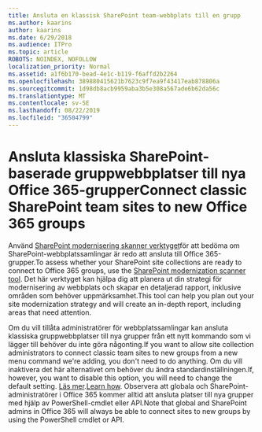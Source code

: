 ```yaml
---
title: Ansluta en klassisk SharePoint team-webbplats till en grupp
ms.author: kaarins
author: kaarins
ms.date: 6/29/2018
ms.audience: ITPro
ms.topic: article
ROBOTS: NOINDEX, NOFOLLOW
localization_priority: Normal
ms.assetid: a1f6b170-bead-4e1c-b119-f6affd2b2264
ms.openlocfilehash: 389880415621b7623c9f7ea9f43417eab878806a
ms.sourcegitcommit: 1d98db8acb9959aba3b5e308a567ade6b62da56c
ms.translationtype: MT
ms.contentlocale: sv-SE
ms.lasthandoff: 08/22/2019
ms.locfileid: "36504799"
---
```

# <a name="connect-classic-sharepoint-team-sites-to-new-office-365-groups"></a><span data-ttu-id="794fc-102">Ansluta klassiska SharePoint-baserade gruppwebbplatser till nya Office 365-grupper</span><span class="sxs-lookup"><span data-stu-id="794fc-102">Connect classic SharePoint team sites to new Office 365 groups</span></span>

<span data-ttu-id="794fc-103">Använd [SharePoint modernisering skanner verktyget](https://go.microsoft.com/fwlink/?linkid=873066)för att bedöma om SharePoint-webbplatssamlingar är redo att ansluta till Office 365-grupper.</span><span class="sxs-lookup"><span data-stu-id="794fc-103">To assess whether your SharePoint site collections are ready to connect to Office 365 groups, use the [SharePoint modernization scanner tool](https://go.microsoft.com/fwlink/?linkid=873066).</span></span> <span data-ttu-id="794fc-104">Det här verktyget kan hjälpa dig att planera ut din strategi för modernisering av webbplats och skapar en detaljerad rapport, inklusive områden som behöver uppmärksamhet.</span><span class="sxs-lookup"><span data-stu-id="794fc-104">This tool can help you plan out your site modernization strategy and will create an in-depth report, including areas that need attention.</span></span>
  
<span data-ttu-id="794fc-105">Om du vill tillåta administratörer för webbplatssamlingar kan ansluta klassiska gruppwebbplatser till nya grupper från ett nytt kommando som vi lägger till behöver du inte göra någonting.</span><span class="sxs-lookup"><span data-stu-id="794fc-105">If you want to allow site collection administrators to connect classic team sites to new groups from a new menu command we're adding, you don't need to do anything.</span></span> <span data-ttu-id="794fc-106">Om du vill inaktivera det här alternativet om behöver du ändra standardinställningen.</span><span class="sxs-lookup"><span data-stu-id="794fc-106">If, however, you want to disable this option, you will need to change the default setting.</span></span> <span data-ttu-id="794fc-107">[Läs mer](https://go.microsoft.com/fwlink/?linkid=2004316).</span><span class="sxs-lookup"><span data-stu-id="794fc-107">[Learn how](https://go.microsoft.com/fwlink/?linkid=2004316).</span></span> <span data-ttu-id="794fc-108">Observera att globala och SharePoint-administratörer i Office 365 kommer alltid att ansluta platser till nya grupper med hjälp av PowerShell-cmdlet eller API.</span><span class="sxs-lookup"><span data-stu-id="794fc-108">Note that global and SharePoint admins in Office 365 will always be able to connect sites to new groups by using the PowerShell cmdlet or API.</span></span>
  

